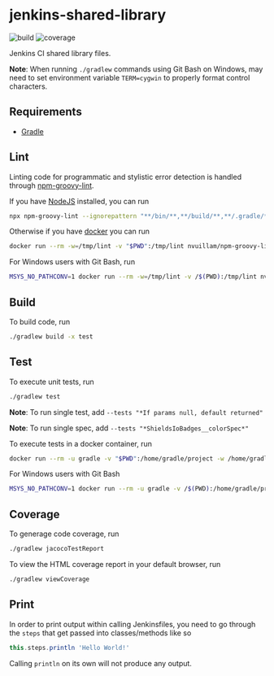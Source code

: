# jenkins-shared-library

![build](https://img.shields.io/endpoint?url=https://aboe026.github.io/shields.io-badge-results/badge-results/jenkins-shared-library/main/build.json)
![coverage](https://img.shields.io/endpoint?url=https://aboe026.github.io/shields.io-badge-results/badge-results/jenkins-shared-library/main/coverage.json)

Jenkins CI shared library files.

**Note**: When running `./gradlew` commands using Git Bash on Windows, may need to set environment variable `TERM=cygwin` to properly format control characters.

## Requirements

- [Gradle](https://gradle.org/)

## Lint

Linting code for programmatic and stylistic error detection is handled through [npm-groovy-lint](https://github.com/nvuillam/npm-groovy-lint).

If you have [NodeJS](https://nodejs.org/) installed, you can run

```sh
npx npm-groovy-lint --ignorepattern "**/bin/**,**/build/**,**/.gradle/**" --failon info
```

Otherwise if you have [docker](https://www.docker.com/) you can run

```sh
docker run --rm -w=/tmp/lint -v "$PWD":/tmp/lint nvuillam/npm-groovy-lint npm-groovy-lint --ignorepattern "**/bin/**,**/build/**,**/.gradle/**" --failon info
```

For Windows users with Git Bash, run

```sh
MSYS_NO_PATHCONV=1 docker run --rm -w=/tmp/lint -v /$(PWD):/tmp/lint nvuillam/npm-groovy-lint npm-groovy-lint --ignorepattern "**/bin/**,**/build/**,**/.gradle/**" --failon info
```

## Build

To build code, run

```sh
./gradlew build -x test
```

## Test

To execute unit tests, run

```sh
./gradlew test
```

**Note**: To run single test, add `--tests "*If params null, default returned"`

**Note**: To run single spec, add `--tests "*ShieldsIoBadges__colorSpec*"`

To execute tests in a docker container, run

```sh
docker run --rm -u gradle -v "$PWD":/home/gradle/project -w /home/gradle/project gradle ./gradlew test
```

For Windows users with Git Bash

```sh
MSYS_NO_PATHCONV=1 docker run --rm -u gradle -v /$(PWD):/home/gradle/project -w /home/gradle/project gradle ./gradlew test
```

## Coverage

To generage code coverage, run

```sh
./gradlew jacocoTestReport
```

To view the HTML coverage report in your default browser, run

```sh
./gradlew viewCoverage
```

## Print

In order to print output within calling Jenkinsfiles, you need to go through the `steps` that get passed into classes/methods like so

```groovy
this.steps.println 'Hello World!'
```

Calling `println` on its own will not produce any output.

